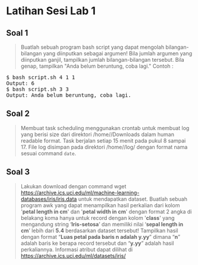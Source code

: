 # Latihan Sesi Lab 1

## Soal 1
> Buatlah sebuah program bash script yang dapat mengolah bilangan-bilangan yang diinputkan sebagai argumen! Bila jumlah argumen yang diinputkan ganjil, tampilkan jumlah bilangan-bilangan tersebut. Bila genap, tampilkan "Anda belum beruntung, coba lagi." Contoh :
<pre>
$ bash script.sh 4 1 1
Output: 6
$ bash script.sh 3 3
Output: Anda belum beruntung, coba lagi.
</pre>

## Soal 2
> Membuat task scheduling menggunakan crontab untuk membuat log yang berisi size dari direktori /home/<user>/Downloads dalam human readable format. Task berjalan setiap 15 menit pada pukul 8 sampai 17. File log disimpan pada direktori /home/<user>/log/ dengan format nama sesuai command `date`.

## Soal 3
> Lakukan download dengan command wget https://archive.ics.uci.edu/ml/machine-learning-databases/iris/iris.data untuk mendapatkan dataset. Buatlah sebuah program awk yang dapat menampilkan hasil perkalian dari kolom '**petal length in cm**' dan '**petal width in cm**' dengan format 2 angka di belakang koma hanya untuk record dengan kolom '**class**' yang mengandung string ‘**Iris-setosa**’ dan memiliki nilai ‘**sepal length in cm**’ lebih dari **5.4** berdasarkan dataset tersebut! Tampilkan hasil dengan format “**Luas petal pada baris n adalah y.yy**” dimana “**n**” adalah baris ke berapa record tersebut dan “**y.yy**” adalah hasil perkaliannya. Informasi atribut dapat dilihat di https://archive.ics.uci.edu/ml/datasets/iris/
